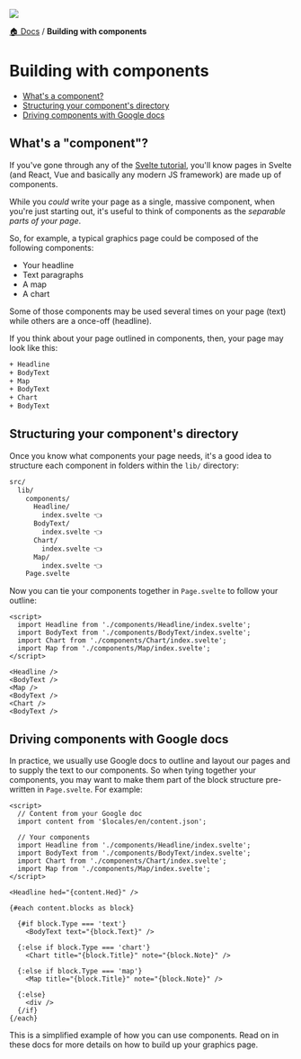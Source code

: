 ![](https://graphics.thomsonreuters.com/style-assets/images/logos/reuters-graphics-logo/svg/graphics-logo-color-dark.svg)

[🏠 Docs](https://github.com/reuters-graphics/bluprint_graphics-kit/blob/master/docs/developers/README.md) / **Building with components**


# Building with components

- [What's a component?](#whats-a-component)
- [Structuring your component's directory](#structuring-your-components-directory)
- [Driving components with Google docs](#driving-components-with-google-docs)

## What's a "component"?

If you've gone through any of the [Svelte tutorial](https://svelte.dev/tutorial/basics), you'll know pages in Svelte (and React, Vue and basically any modern JS framework) are made up of components.

While you _could_ write your page as a single, massive component, when you're just starting out, it's useful to think of components as the _separable parts of your page_.

So, for example, a typical graphics page could be composed of the following components:
- Your headline
- Text paragraphs
- A map
- A chart

Some of those components may be used several times on your page (text) while others are a once-off (headline).

If you think about your page outlined in components, then, your page may look like this:

```bash
+ Headline
+ BodyText
+ Map
+ BodyText
+ Chart
+ BodyText
```

## Structuring your component's directory

Once you know what components your page needs, it's a good idea to structure each component in folders within the `lib/` directory:

```bash
src/
  lib/
    components/
      Headline/
        index.svelte 👈
      BodyText/
        index.svelte 👈
      Chart/
        index.svelte 👈
      Map/
        index.svelte 👈
    Page.svelte
```

Now you can tie your components together in `Page.svelte` to follow your outline:

```svelte
<script>
  import Headline from './components/Headline/index.svelte';
  import BodyText from './components/BodyText/index.svelte';
  import Chart from './components/Chart/index.svelte';
  import Map from './components/Map/index.svelte';
</script>

<Headline />
<BodyText />
<Map />
<BodyText />
<Chart />
<BodyText />
```

## Driving components with Google docs

In practice, we usually use Google docs to outline and layout our pages and to supply the text to our components. So when tying together your components, you may want to make them part of the block structure pre-written in `Page.svelte`. For example:

```svelte
<script>
  // Content from your Google doc
  import content from '$locales/en/content.json';
  
  // Your components
  import Headline from './components/Headline/index.svelte';
  import BodyText from './components/BodyText/index.svelte';
  import Chart from './components/Chart/index.svelte';
  import Map from './components/Map/index.svelte';
</script>

<Headline hed="{content.Hed}" />

{#each content.blocks as block}

  {#if block.Type === 'text'}
    <BodyText text="{block.Text}" />

  {:else if block.Type === 'chart'}
    <Chart title="{block.Title}" note="{block.Note}" />
  
  {:else if block.Type === 'map'}
    <Map title="{block.Title}" note="{block.Note}" />

  {:else}
    <div />
  {/if}
{/each}
```

This is a simplified example of how you can use components. Read on in these docs for more details on how to build up your graphics page.
